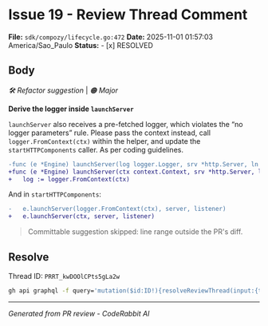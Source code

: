 # Issue 19 - Review Thread Comment

**File:** `sdk/compozy/lifecycle.go:472`
**Date:** 2025-11-01 01:57:03 America/Sao_Paulo
**Status:** - [x] RESOLVED

## Body

_🛠️ Refactor suggestion_ | _🟠 Major_

**Derive the logger inside `launchServer`**

`launchServer` also receives a pre-fetched logger, which violates the “no logger parameters” rule. Please pass the context instead, call `logger.FromContext(ctx)` within the helper, and update the `startHTTPComponents` caller. As per coding guidelines.

```diff
-func (e *Engine) launchServer(log logger.Logger, srv *http.Server, ln net.Listener) {
+func (e *Engine) launchServer(ctx context.Context, srv *http.Server, ln net.Listener) {
+	log := logger.FromContext(ctx)
```
And in `startHTTPComponents`:
```diff
-	e.launchServer(logger.FromContext(ctx), server, listener)
+	e.launchServer(ctx, server, listener)
```


> Committable suggestion skipped: line range outside the PR's diff.

<!-- fingerprinting:phantom:medusa:sabertoothed -->

<!-- This is an auto-generated comment by CodeRabbit -->

## Resolve

Thread ID: `PRRT_kwDOOlCPts5gLa2w`

```bash
gh api graphql -f query='mutation($id:ID!){resolveReviewThread(input:{threadId:$id}){thread{isResolved}}}' -F id=PRRT_kwDOOlCPts5gLa2w
```

---
*Generated from PR review - CodeRabbit AI*
